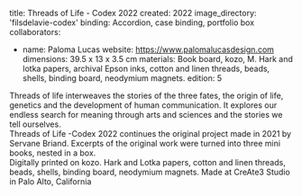 title: Threads of Life - Codex 2022 
created: 2022
image_directory: 'filsdelavie-codex'
binding: Accordion, case binding, portfolio box
collaborators: 
- name: Paloma Lucas 
  website: https://www.palomalucasdesign.com
dimensions: 39.5 x 13 x 3.5 cm 
materials: Book board, kozo, M. Hark and lotka papers, archival Epson inks, cotton and linen threads, beads, shells, binding board, neodymium magnets.
edition: 5

Threads of life interweaves the stories of the three fates, the origin of life, genetics and the development of human communication. It explores our endless search for meaning through arts and sciences and the stories we tell ourselves.  
Threads of Life -Codex 2022 continues the original project made in 2021 by Servane Briand. Excerpts of the original work were turned into three mini books, nested in a box.  
Digitally printed on kozo. Hark and Lotka papers, cotton and linen threads, beads, shells, binding board, neodymium magnets.
Made at CreAte3 Studio in Palo Alto, California

